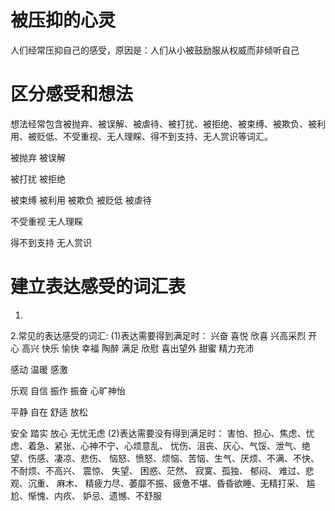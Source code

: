 # 被压抑的心灵
  人们经常压抑自己的感受，原因是：人们从小被鼓励服从权威而非倾听自己
# 区分感受和想法
  想法经常包含被抛弃、被误解、被虐待、被打扰、被拒绝、被束缚、被欺负、被利用、被贬低、不受重视、无人理睬、得不到支持、无人赏识等词汇。

  被抛弃
  被误解

  被打扰
  被拒绝

  被束缚
  被利用
  被欺负
  被贬低
  被虐待

  不受重视
  无人理睬
  
  得不到支持
  无人赏识
# 建立表达感受的词汇表
1.
2.常见的表达感受的词汇:
(1)表达需要得到满足时：
  兴奋
  喜悦
  欣喜
  兴高采烈
  开心
  高兴
  快乐
  愉快
  幸福
  陶醉
  满足
  欣慰
  喜出望外
  甜蜜
  精力充沛
  
  
  感动
  温暖
  感激

  乐观
  自信
  振作
  振奋
  心旷神怡

  平静
  自在
  舒适
  放松

  安全
  踏实
  放心
  无忧无虑
(2)表达需要没有得到满足时：
  害怕、担心、焦虑、忧虑、着急、紧张、心神不宁、心烦意乱、
  忧伤、沮丧、灰心、气馁、泄气、绝望、伤感、凄凉、悲伤、
  恼怒、愤怒、烦恼、苦恼、生气、厌烦、不满、不快、不耐烦、不高兴、
  震惊、
  失望、
  困惑、茫然、
  寂寞、孤独、
  郁闷、
  难过、悲观、沉重、
  麻木、
  精疲力尽、萎靡不振、疲惫不堪、昏昏欲睡、无精打采、
  尴尬、惭愧、内疚、
  妒忌、遗憾、不舒服
    
